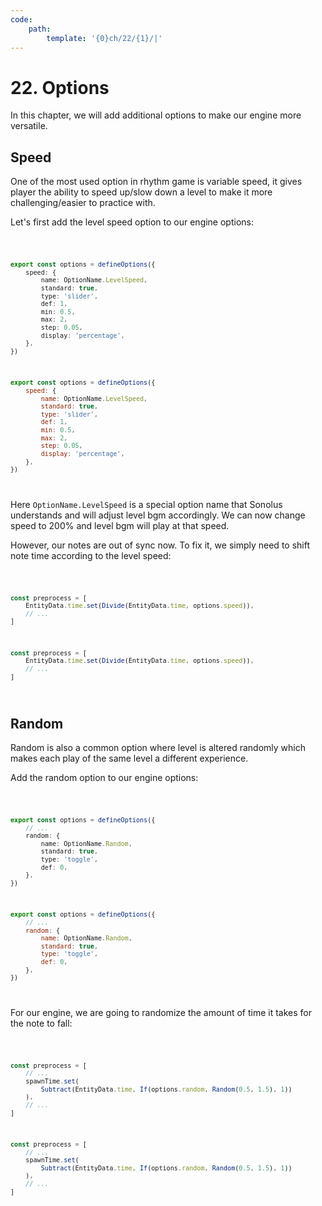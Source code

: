 ```yaml
---
code:
    path:
        template: '{0}ch/22/{1}/|'
---
```


# 22. Options

In this chapter, we will add additional options to make our engine more versatile.

## Speed

One of the most used option in rhythm game is variable speed, it gives player the ability to speed up/slow down a level to make it more challenging/easier to practice with.

Let's first add the level speed option to our engine options:

<Code pathTemplate="{0}src/engine/configuration/options.{2}">

```ts
export const options = defineOptions({
    speed: {
        name: OptionName.LevelSpeed,
        standard: true,
        type: 'slider',
        def: 1,
        min: 0.5,
        max: 2,
        step: 0.05,
        display: 'percentage',
    },
})
```

```js
export const options = defineOptions({
    speed: {
        name: OptionName.LevelSpeed,
        standard: true,
        type: 'slider',
        def: 1,
        min: 0.5,
        max: 2,
        step: 0.05,
        display: 'percentage',
    },
})
```

</Code>

Here `OptionName.LevelSpeed` is a special option name that Sonolus understands and will adjust level bgm accordingly. We can now change speed to 200% and level bgm will play at that speed.

However, our notes are out of sync now. To fix it, we simply need to shift note time according to the level speed:

<Code pathTemplate="{0}src/engine/data/scripts/note.{2}">

```ts
const preprocess = [
    EntityData.time.set(Divide(EntityData.time, options.speed)),
    // ...
]
```

```js
const preprocess = [
    EntityData.time.set(Divide(EntityData.time, options.speed)),
    // ...
]
```

</Code>

## Random

Random is also a common option where level is altered randomly which makes each play of the same level a different experience.

Add the random option to our engine options:

<Code pathTemplate="{0}src/engine/configuration/options.{2}">

```ts
export const options = defineOptions({
    // ...
    random: {
        name: OptionName.Random,
        standard: true,
        type: 'toggle',
        def: 0,
    },
})
```

```js
export const options = defineOptions({
    // ...
    random: {
        name: OptionName.Random,
        standard: true,
        type: 'toggle',
        def: 0,
    },
})
```

</Code>

For our engine, we are going to randomize the amount of time it takes for the note to fall:

<Code pathTemplate="{0}src/engine/data/scripts/note.{2}">

```ts
const preprocess = [
    // ...
    spawnTime.set(
        Subtract(EntityData.time, If(options.random, Random(0.5, 1.5), 1))
    ),
    // ...
]
```

```js
const preprocess = [
    // ...
    spawnTime.set(
        Subtract(EntityData.time, If(options.random, Random(0.5, 1.5), 1))
    ),
    // ...
]
```

</Code>
